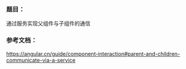 ### 题目：

通过服务实现父组件与子组件的通信

### 参考文档：
 
https://angular.cn/guide/component-interaction#parent-and-children-communicate-via-a-service
